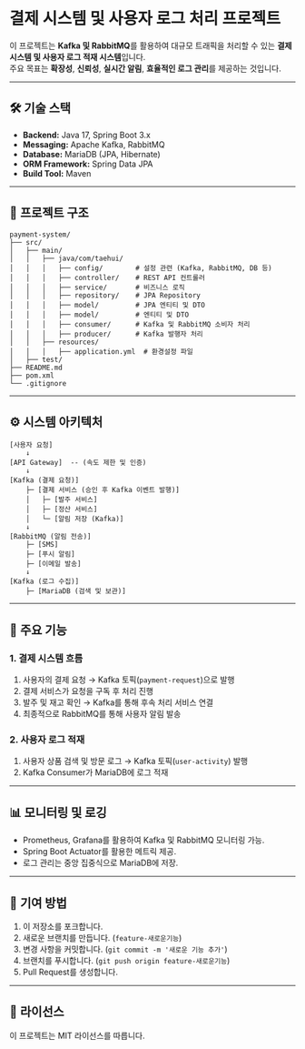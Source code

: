 # 결제 시스템 및 사용자 로그 처리 프로젝트

이 프로젝트는 **Kafka 및 RabbitMQ**를 활용하여 대규모 트래픽을 처리할 수 있는 **결제 시스템 및 사용자 로그 적재 시스템**입니다.  
주요 목표는 **확장성**, **신뢰성**, **실시간 알림**, **효율적인 로그 관리**를 제공하는 것입니다.

---

## 🛠️ 기술 스택

- **Backend:** Java 17, Spring Boot 3.x
- **Messaging:** Apache Kafka, RabbitMQ
- **Database:** MariaDB (JPA, Hibernate)
- **ORM Framework:** Spring Data JPA
- **Build Tool:** Maven

---

## 📁 프로젝트 구조

```
payment-system/
├── src/
│   ├── main/
│   │   ├── java/com/taehui/
│   │   │   ├── config/        # 설정 관련 (Kafka, RabbitMQ, DB 등)
│   │   │   ├── controller/    # REST API 컨트롤러
│   │   │   ├── service/       # 비즈니스 로직
│   │   │   ├── repository/    # JPA Repository
│   │   │   ├── model/         # JPA 엔티티 및 DTO
│   │   │   ├── model/         # 엔티티 및 DTO
│   │   │   ├── consumer/      # Kafka 및 RabbitMQ 소비자 처리
│   │   │   ├── producer/      # Kafka 발행자 처리
│   │   ├── resources/
│   │   │   ├── application.yml  # 환경설정 파일
│   ├── test/
├── README.md
├── pom.xml
└── .gitignore
```

---

## ⚙️ 시스템 아키텍처

```
[사용자 요청]
    ↓
[API Gateway]  -- (속도 제한 및 인증)
    ↓
[Kafka (결제 요청)]
    ├─ [결제 서비스 (승인 후 Kafka 이벤트 발행)]
    │   ├─ [발주 서비스]  
    │   ├─ [정산 서비스]  
    │   └─ [알림 저장 (Kafka)]
    ↓
[RabbitMQ (알림 전송)]
    ├─ [SMS]
    ├─ [푸시 알림]
    ├─ [이메일 발송]
    ↓
[Kafka (로그 수집)]
    ├─ [MariaDB (검색 및 보관)]
```

---

## 🧱 주요 기능

### 1. 결제 시스템 흐름

1. 사용자의 결제 요청 → Kafka 토픽(`payment-request`)으로 발행
2. 결제 서비스가 요청을 구독 후 처리 진행
3. 발주 및 재고 확인 → Kafka를 통해 후속 처리 서비스 연결
4. 최종적으로 RabbitMQ를 통해 사용자 알림 발송

### 2. 사용자 로그 적재

1. 사용자 상품 검색 및 방문 로그 → Kafka 토픽(`user-activity`) 발행
2. Kafka Consumer가 MariaDB에 로그 적재


---

## 📊 모니터링 및 로깅

- Prometheus, Grafana를 활용하여 Kafka 및 RabbitMQ 모니터링 가능.
- Spring Boot Actuator를 활용한 메트릭 제공.
- 로그 관리는 중앙 집중식으로 MariaDB에 저장.

---

## 🤝 기여 방법

1. 이 저장소를 포크합니다.
2. 새로운 브랜치를 만듭니다. (`feature-새로운기능`)
3. 변경 사항을 커밋합니다. (`git commit -m '새로운 기능 추가'`)
4. 브랜치를 푸시합니다. (`git push origin feature-새로운기능`)
5. Pull Request를 생성합니다.

---

## 📜 라이선스

이 프로젝트는 MIT 라이선스를 따릅니다.

